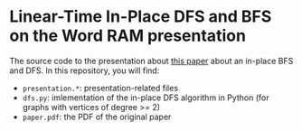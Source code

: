 # Linear-Time In-Place DFS and BFS on the Word RAM presentation
The source code to the presentation about [this paper](https://arxiv.org/abs/1803.04282) about an in-place BFS and DFS. In this repository, you will find:

- `presentation.*`: presentation-related files
- `dfs.py`: imlementation of the in-place DFS algorithm in Python (for graphs with vertices of degree >= 2)
- `paper.pdf`: the PDF of the original paper


